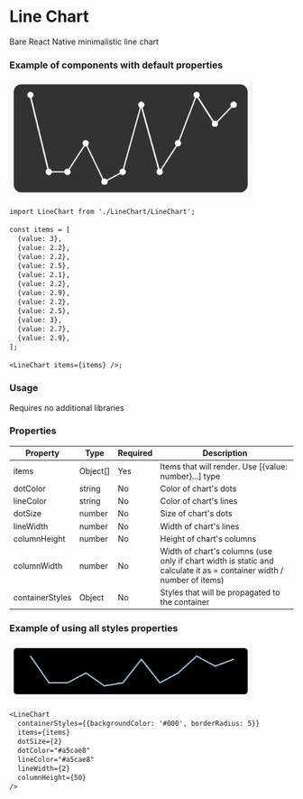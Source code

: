 # Line Chart

Bare React Native minimalistic line chart

### Example of components with default properties

![example](./screenshots/example1.jpg)

```tsx
import LineChart from './LineChart/LineChart';

const items = [
  {value: 3},
  {value: 2.2},
  {value: 2.2},
  {value: 2.5},
  {value: 2.1},
  {value: 2.2},
  {value: 2.9},
  {value: 2.2},
  {value: 2.5},
  {value: 3},
  {value: 2.7},
  {value: 2.9},
];

<LineChart items={items} />;
```

### Usage

Requires no additional libraries

### Properties

| Property        | Type     | Required | Description                                                                                                          |
| --------------- | -------- | -------- | -------------------------------------------------------------------------------------------------------------------- |
| items           | Object[] | Yes      | Items that will render. Use [{value: number}...] type                                                                |
| dotColor        | string   | No       | Color of chart's dots                                                                                                |
| lineColor       | string   | No       | Color of chart's lines                                                                                               |
| dotSize         | number   | No       | Size of chart's dots                                                                                                 |
| lineWidth       | number   | No       | Width of chart's lines                                                                                               |
| columnHeight    | number   | No       | Height of chart's columns                                                                                            |
| columnWidth     | number   | No       | Width of chart's columns (use only if chart width is static and calculate it as = container width / number of items) |
| containerStyles | Object   | No       | Styles that will be propagated to the container                                                                      |

### Example of using all styles properties

![example](./screenshots/example2.jpg)

```tsx
<LineChart
  containerStyles={{backgroundColor: '#000', borderRadius: 5}}
  items={items}
  dotSize={2}
  dotColor="#a5cae8"
  lineColor="#a5cae8"
  lineWidth={2}
  columnHeight={50}
/>
```
